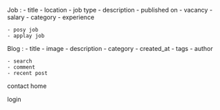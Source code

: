 Job : - title - location - job type - description - published on - vacancy - salary - category - experience

    - posy job
    - applay job

Blog : - title - image - description - category - created_at - tags - author

    - search
    - comment
    - recent post

contact
home

login
